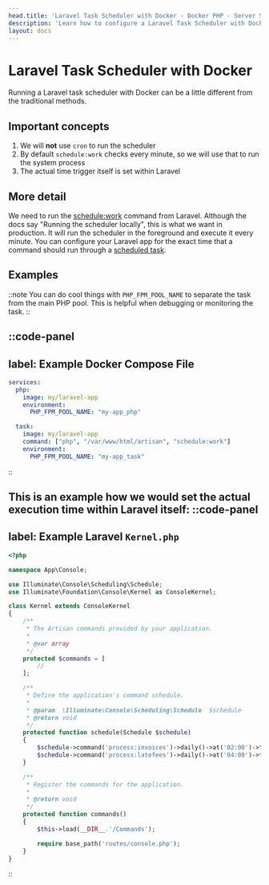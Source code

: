 ```yaml
---
head.title: 'Laravel Task Scheduler with Docker - Docker PHP - Server Side Up'
description: 'Learn how to configure a Laravel Task Scheduler with Docker.'
layout: docs
---
```


# Laravel Task Scheduler with Docker
Running a Laravel task scheduler with Docker can be a little different from the traditional methods.

## Important concepts
1. We will **not** use `cron` to run the scheduler
1. By default `schedule:work` checks every minute, so we will use that to run the system process
1. The actual time trigger itself is set within Laravel

## More detail
We need to run the [schedule:work](https://laravel.com/docs/11.x/scheduling#running-the-scheduler-locally) command from Laravel. Although the docs say "Running the scheduler locally", this is what we want in production. It will run the scheduler in the foreground and execute it every minute. You can configure your Laravel app for the exact time that a command should run through a [scheduled task](https://laravel.com/docs/11.x/scheduling#scheduling-artisan-commands).


## Examples
::note
You can do cool things with `PHP_FPM_POOL_NAME` to separate the task from the main PHP pool. This is helpful when debugging or monitoring the task.
::

::code-panel
---
label: Example Docker Compose File
---
```yaml
services:
  php:
    image: my/laravel-app
    environment:
      PHP_FPM_POOL_NAME: "my-app_php"

  task:
    image: my/laravel-app
    command: ["php", "/var/www/html/artisan", "schedule:work"]
    environment:
      PHP_FPM_POOL_NAME: "my-app_task"
```
::


This is an example how we would set the actual execution time within Laravel itself:
::code-panel
---
label: Example Laravel `Kernel.php`
---
```php
<?php

namespace App\Console;

use Illuminate\Console\Scheduling\Schedule;
use Illuminate\Foundation\Console\Kernel as ConsoleKernel;

class Kernel extends ConsoleKernel
{
    /**
     * The Artisan commands provided by your application.
     *
     * @var array
     */
    protected $commands = [
        //
    ];

    /**
     * Define the application's command schedule.
     *
     * @param  \Illuminate\Console\Scheduling\Schedule  $schedule
     * @return void
     */
    protected function schedule(Schedule $schedule)
    {
        $schedule->command('process:invoices')->daily()->at('02:00')->timezone('America/Chicago');
        $schedule->command('process:latefees')->daily()->at('04:00')->timezone('America/Chicago');
    }

    /**
     * Register the commands for the application.
     *
     * @return void
     */
    protected function commands()
    {
        $this->load(__DIR__.'/Commands');

        require base_path('routes/console.php');
    }
}
```
::